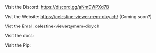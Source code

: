 Visit the Discord:
https://discord.gg/aNmDWPXd7B

Vist the Website:
https://celestine-viewer.mem-dixy.ch/
(Coming soon?)

Vist the Email:
<a href="mailto:celestine-viewer@mem-dixy.ch">celestine-viewer@mem-dixy.ch</a>

Visit the docs:

Visit the Pip:

